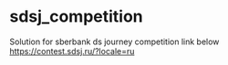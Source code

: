 # sdsj_competition
Solution for sberbank ds journey competition
link below
https://contest.sdsj.ru/?locale=ru
